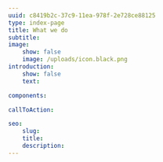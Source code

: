 ```yaml
---
uuid: c8419b2c-37c9-11ea-978f-2e728ce88125
type: index-page
title: What we do
subtitle:
image:
    show: false
    image: /uploads/icon.black.png
introduction:
    show: false
    text:

components:

callToAction:

seo:
    slug:
    title:
    description:
---
```

